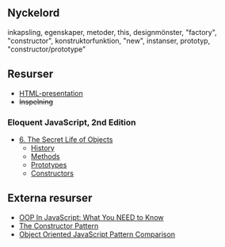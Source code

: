 ## Nyckelord

inkapsling, egenskaper, metoder, this, designmönster, "factory",  "constructor", konstruktorfunktion, "new", instanser,  prototyp, "constructor/prototype"

## Resurser
- [HTML-presentation](https://rawgit.com/1dv021/syllabus/master/presentationer/05/index.html#)
- <del>Inspelning</del>

### Eloquent JavaScript, 2nd Edition 

- [6. The Secret Life of Objects](http://eloquentjavascript.net/06_object.html)
	- [History](http://eloquentjavascript.net/06_object.html#h_kMzWSXQAtV)
	- [Methods](http://eloquentjavascript.net/06_object.html#h_fkrGgDyRWc)
	- [Prototypes](http://eloquentjavascript.net/06_object.html#h_SumMlRB7yn)
	- [Constructors](http://eloquentjavascript.net/06_object.html#h_YKXJZqcaJA)


## Externa resurser

- [OOP In JavaScript: What You NEED to Know](http://javascriptissexy.com/oop-in-javascript-what-you-need-to-know/)
- [The Constructor Pattern](http://addyosmani.com/resources/essentialjsdesignpatterns/book/#constructorpatternjavascript)
- [Object Oriented JavaScript Pattern Comparison](https://john-dugan.com/object-oriented-javascript-pattern-comparison/)
